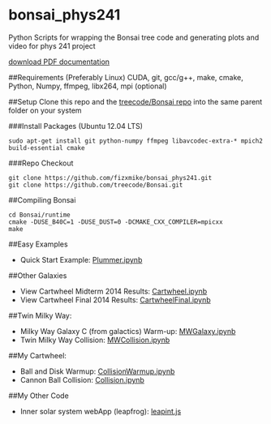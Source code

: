 bonsai_phys241
==============

Python Scripts for wrapping the Bonsai tree code and generating plots and video for phys 241 project

[download PDF documentation](https://github.com/fizxmike/bonsai_phys241/blob/master/doc/latex/refman.pdf?raw=true)

##Requirements (Preferably Linux)
CUDA, git, gcc/g++, make, cmake,  Python, Numpy, ffmpeg, libx264, mpi (optional)

##Setup
Clone this repo and the [treecode/Bonsai repo](https://github.com/fizxmike/Bonsai) into the same parent folder on your system

###Install Packages (Ubuntu 12.04 LTS)

    sudo apt-get install git python-numpy ffmpeg libavcodec-extra-* mpich2 build-essential cmake

###Repo Checkout

    git clone https://github.com/fizxmike/bonsai_phys241.git
    git clone https://github.com/treecode/Bonsai.git

##Compiling Bonsai
    
    cd Bonsai/runtime 
    cmake -DUSE_B40C=1 -DUSE_DUST=0 -DCMAKE_CXX_COMPILER=mpicxx
    make


##Easy Examples
* Quick Start Example: [Plummer.ipynb](http://nbviewer.ipython.org/github/fizxmike/bonsai_phsy241/blob/master/Plummer.ipynb)

##Other Galaxies
* View Cartwheel Midterm 2014 Results: [Cartwheel.ipynb](http://nbviewer.ipython.org/github/fizxmike/bonsai_phsy241/blob/master/Cartwheel.ipynb)
* View Cartwheel Final 2014 Results: [CartwheelFinal.ipynb](http://nbviewer.ipython.org/github/fizxmike/bonsai_phsy241/blob/master/CartwheelFinal.ipynb)

##Twin Milky Way:
* Milky Way Galaxy C (from galactics) Warm-up: [MWGalaxy.ipynb](http://nbviewer.ipython.org/github/fizxmike/bonsai_phsy241/blob/master/MWGalaxy.ipynb)
* Twin Milky Way Collision: [MWCollision.ipynb](http://nbviewer.ipython.org/github/fizxmike/bonsai_phsy241/blob/master/MWCollision.ipynb)

##My Cartwheel:
* Ball and Disk Warmup: [CollisionWarmup.ipynb](http://nbviewer.ipython.org/github/fizxmike/bonsai_phsy241/blob/master/CollisionWarmup.ipynb)
* Cannon Ball Collision: [Collision.ipynb](http://nbviewer.ipython.org/github/fizxmike/bonsai_phsy241/blob/master/Collision.ipynb)

##My Other Code
* Inner solar system webApp (leapfrog): [leapint.js](https://googledrive.com/host/0By3y5bc79qIyU2c0WE4tQVFTZHM/leapFrog/leapint.htm)
